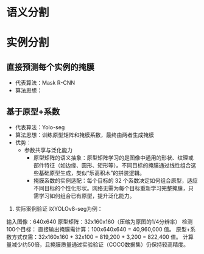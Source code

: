 # 语义分割

# 实例分割

## 直接预测每个实例的掩膜
- 代表算法：Mask R-CNN
- 算法思想：

## 基于原型+系数
- 代表算法：Yolo-seg
- 算法思想：训练原型矩阵和掩膜系数，最终由两者生成掩膜
- 优势：
  - 参数共享与泛化能力
    - 原型矩阵的语义抽象：原型矩阵学习的是图像中通用的形状、纹理或部件特征（如边缘、圆形、矩形等）。不同目标的掩膜通过线性组合这些基础原型生成，类似“乐高积木”的拼装逻辑。
    - 掩膜系数的实例适配：每个目标的 32 个系数决定如何组合原型，适应不同目标的个性化形状。网络无需为每个目标重新学习完整掩膜，只需学习如何组合已有原型，提升泛化能力。

1. 实际案例验证
以YOLOv8-seg为例：

输入图像：640x640
原型矩阵：32x160x160（压缩为原图的1/4分辨率）
检测100个目标：
直接输出掩膜需计算：100x640x640 = 40,960,000 值。
原型+系数方式仅需：32x160x160 + 32x100 = 819,200 + 3,200 = 822,400 值。
计算量减少约50倍，且掩膜质量通过实验验证（COCO数据集）仍保持较高精度。